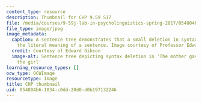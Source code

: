 ```yaml
---
content_type: resource
description: Thumbnail for CHP 9.59 S17
file: /media/courses/9-59j-lab-in-psycholinguistics-spring-2017/054804b61034c0dd20d0d0b197132246_9-59s17-th.jpg
file_type: image/jpeg
image_metadata:
  caption: A sentence tree demonstrates that a small deletion in syntax can change
    the literal meaning of a sentence. Image courtesy of Professor Edward Gibson.
  credit: Courtesy of Edward Gibson
  image-alt: Sentence tree depicting syntax deletion in 'The mother gave the candle
    the girl'
learning_resource_types: []
ocw_type: OCWImage
resourcetype: Image
title: CHP thumbnail
uid: 054804b6-1034-c0dd-20d0-d0b197132246
---
```

